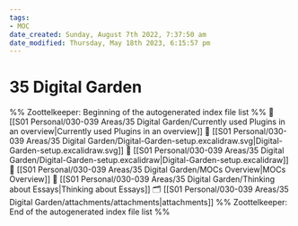 ```yaml
---
tags: 
- MOC
date_created: Sunday, August 7th 2022, 7:37:50 am
date_modified: Thursday, May 18th 2023, 6:15:57 pm
---
```

# 35 Digital Garden



%% Zoottelkeeper: Beginning of the autogenerated index file list  %%
📄 [[S01 Personal/030-039 Areas/35 Digital Garden/Currently used Plugins in an overview|Currently used Plugins in an overview]]
📄 [[S01 Personal/030-039 Areas/35 Digital Garden/Digital-Garden-setup.excalidraw.svg|Digital-Garden-setup.excalidraw.svg]]
📄 [[S01 Personal/030-039 Areas/35 Digital Garden/Digital-Garden-setup.excalidraw|Digital-Garden-setup.excalidraw]]
📄 [[S01 Personal/030-039 Areas/35 Digital Garden/MOCs Overview|MOCs Overview]]
📄 [[S01 Personal/030-039 Areas/35 Digital Garden/Thinking about Essays|Thinking about Essays]]
🗂️ [[S01 Personal/030-039 Areas/35 Digital Garden/attachments/attachments|attachments]]
%% Zoottelkeeper: End of the autogenerated index file list  %%

